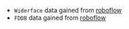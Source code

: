 * `Widerface` data gained from [roboflow](https://universe.roboflow.com/large-benchmark-datasets/wider-face-ndtcz)
* `FDDB` data gained from [roboflow](https://universe.roboflow.com/fddb/face-detection-40nq0/dataset/1)